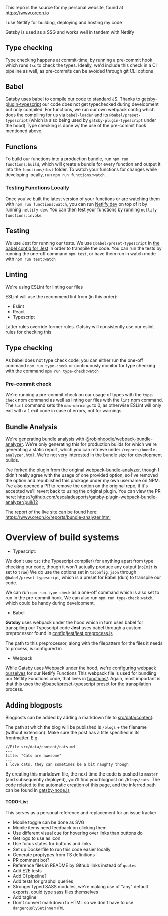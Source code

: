 This repo is the source for my personal website, found at https://www.oreon.io

I use Netlify for building, deploying and hosting my code

Gatsby is used as a SSG and works well in tandem with Netlify

## Type checking

Type checking happens at commit-time, by running a pre-commit hook which runs `tsc` to check the types.
Ideally, we'd include this check in a CI pipeline as well, as pre-commits can be avoided through git CLI options


## Babel

Gatsby uses babel to compile our code to standard JS.
Thanks to [gatsby-plugin-typescript](https://www.gatsbyjs.org/packages/gatsby-plugin-typescript/) our code does not get typechecked during development but only compiled.
For functions, we run our own webpack config which does the compiling for us via `babel-loader` and its `@babel/preset-typescript` (which ia also being used by `gatsby-plugin-typescript` under the hood)
Type checking is done w/ the use of the pre-commit hook mentioned above.

## Functions

To build our functions into a production bundle, run `npm run functions:build`, which will çreate a bundle for every function and output it into the `functions/dist` folder.
To watch your functions for changes while developing locally, run `npm run functions:watch`.

### Testing Functions Locally

Once you've built the latest version of your functions or are watching them with `npm run functions:watch`,
you can run [Netlify dev](https://github.com/netlify/cli/blob/master/docs/netlify-dev.md) on top of it by running `netlify dev`.
You can then test your functions by running `netlify functions:invoke`.
 
 ## Testing
 
 We use Jest for running our tests. 
 We use `@babel/preset-typescript` in [the babel config for Jest](https://github.com/Robin-Hoodie/io.oreon.www/blob/master/config/jest/jest-preprocess.js) in order to transpile the code.
 You can run the tests by running the one-off command `npm test`, or have them run in watch mode with `npm run test:watch` 
 
## Linting

We're using ESLint for linting our files

ESLint will use the recommend lint from (in this order):
  - Eslint
  - React
  - Typescript

Latter rules override former rules.
Gatsby will consistently use our eslint rules for checking this

## Type checking

As babel does not type check code, you can either run the one-off command `npm run type-check` or continuously monitor for type checking with the command `npm run type-check:watch`

### Pre-commit check

We're running a pre-commit check on our usage of types with the `type-check` npm command as well as linting our files with the `lint` npm command.
The `lint` command sets the `max-warnings` to 0, as otherwise ESLint will only exit with a `1` exit code in case of errors, not for warnings.

## Bundle Analysis

We're generating bundle analysis with [@robinhoodie/webpack-bundle-analyzer](https://www.npmjs.com/package/@robinhoodie/gatsby-plugin-webpack-bundle-analyzer).
We're only generating this for production builds for which we're generating a static report, which you can retrieve under `/reports/bundle-analyzer.html`.
We're not very interested in the bundle size for development builds.

I've forked the plugin from the original [webpack-bundle-analyzer](https://github.com/escaladesports/gatsby-plugin-webpack-bundle-analyzer), 
though I didn't really agree with the usage of one provided option, so I've removed the option and republished this package under my own username on NPM.
I've also opened a PR to remove the option on the original repo, if it's accepted we'll revert back to using the original plugin.
You can view the PR here: https://github.com/escaladesports/gatsby-plugin-webpack-bundle-analyzer/pull/12

The report of the live site can be found here: https://www.oreon.io/reports/bundle-analyzer.html

# Overview of build systems

- Typescript:

We don't use `tsc` (the Typescript compiler) for anything apart from type checking our code, though it won't actually produce any output (`noEmit` is set to `true`)
We do use the options set in `tsconfig.json` through `@babel/preset-typescript`, which is a preset for Babel (duh) to transpile our code.

We can run `npm run type-check` as a one-off command which is also set to run in the pre-commit hook.
We can also run `npm run type-check:watch`, which could be handy during development. 

- Babel

**Gatsby** uses webpack under the hood which in turn uses babel for transpiling our Typescript code
**Jest** uses babel through a custom preprocessor found in [config/jest/jest.preprocess.js](https://github.com/Robin-Hoodie/io.oreon.www/blob/master/config/jest/jest-preprocess.js)

The path to this preprocessor, along with the filepattern for the files it needs to process, is configured in 

- Webpack

While Gatsby uses Webpack under the hood, we're [configuring webpack ourselves](https://github.com/Robin-Hoodie/io.oreon.www/blob/master/config/functions/webpack.config.js) for our Netlify Functions
This webpack file is used for bundling our Netlify Functions code, that lives in [functions/](https://github.com/Robin-Hoodie/io.oreon.www/blob/master/config/functions/). 
Again, most important is that this uses the [@babel/preset-typescript](https://babeljs.io/docs/en/babel-preset-typescript) preset for the transpilation process. 

## Adding blogposts

Blogposts can be added by adding a markdown file to [src/data/content](https://github.com/Robin-Hoodie/io.oreon.www/blob/master/src/data/content).

The path at which the blog will be published is `/blogs` + the filename (without extension). 
Make sure the post has a title specified in its frontmatter.
E.g.
```
//File src/data/content/cats.md
---
title: "Cats are awesome"
---
I love cats, they can sometimes be a bit naughty though
```
By creating this markdown file, the next time the code is pushed to `master` (and subsequently deployed), you'll find yourblogpost on `/blogs/cats`.
The code related to the automatic creation of this page, and the inferred path can be found in [gatsby-node.js](https://github.com/Robin-Hoodie/io.oreon.www/blob/master/gatsby-node.js)

#### TODO-List

This serves as a personal reference and replacement for an issue tracker

- Mobile toggle can be done as SVG
- Mobile items need feedback on clicking them
- Use different visual cue for hovering over links than buttons do
- Get logo to use as icon
- Use focus states for buttons and links
- Set up Dockerfile to run this code easier locally
- Generate proptypes from TS definitions
- PR comment bot?
- Reference files in README by Github links instead of `quotes` 
- Add E2E tests
- Add CI pipeline?
- Add tests for graphql queries
- Stronger typed SASS modules, we're making use of "any" default exports, could type sass files themselves
- Add tagline
- Don't convert markdown to HTML so we don't have to use `dangerouslySetInnerHTML`
